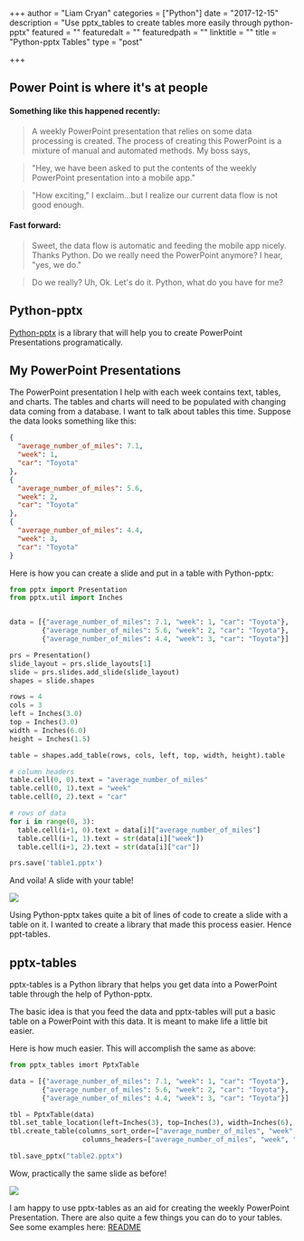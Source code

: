 +++
author = "Liam Cryan"
categories = ["Python"]
date = "2017-12-15"
description = "Use pptx_tables to create tables more easily through python-pptx"
featured = ""
featuredalt = ""
featuredpath = ""
linktitle = ""
title = "Python-pptx Tables"
type = "post"

+++

## Power Point is where it's at people

#### Something like this happened recently:

> A weekly PowerPoint presentation that relies on some data processing is created.  The process
of creating this PowerPoint is a mixture of manual and automated methods.  My boss says,

> "Hey, we have been asked to put the contents of the weekly PowerPoint presentation into a mobile app."

> "How exciting," I exclaim...but I realize our current data flow is not good enough.  

#### Fast forward:

> Sweet, the data flow is automatic and feeding the mobile app nicely.  Thanks Python.
Do we really need the PowerPoint anymore?  I hear, "yes, we do."

> Do we really?  Uh, Ok. Let's do it.  Python, what do you have for me?


## Python-pptx

[Python-pptx](https://github.com/scanny/python-pptx) is a library that will help you
 to create PowerPoint Presentations programatically.


## My PowerPoint Presentations

The PowerPoint presentation I help with each week contains text, tables, and charts.
The tables and charts will need to be populated with changing data coming from a database.
I want to talk about tables this time.  Suppose the data looks something like this:

```json
{
  "average_number_of_miles": 7.1,
  "week": 1,
  "car": "Toyota"
},
{
  "average_number_of_miles": 5.6,
  "week": 2,
  "car": "Toyota"
},
{
  "average_number_of_miles": 4.4,
  "week": 3,
  "car": "Toyota"
}
```
Here is how you can create a slide and put in a table with Python-pptx:

```python
from pptx import Presentation
from pptx.util import Inches


data = [{"average_number_of_miles": 7.1, "week": 1, "car": "Toyota"},
        {"average_number_of_miles": 5.6, "week": 2, "car": "Toyota"},
        {"average_number_of_miles": 4.4, "week": 3, "car": "Toyota"}]

prs = Presentation()
slide_layout = prs.slide_layouts[1]
slide = prs.slides.add_slide(slide_layout)
shapes = slide.shapes

rows = 4
cols = 3
left = Inches(3.0)
top = Inches(3.0)
width = Inches(6.0)
height = Inches(1.5)

table = shapes.add_table(rows, cols, left, top, width, height).table

# column headers
table.cell(0, 0).text = "average_number_of_miles"
table.cell(0, 1).text = "week"
table.cell(0, 2).text = "car"

# rows of data
for i in range(0, 3):
  table.cell(i+1, 0).text = data[i]["average_number_of_miles"]
  table.cell(i+1, 1).text = str(data[i]["week"])
  table.cell(i+1, 2).text = str(data[i]["car"])

prs.save('table1.pptx')
```
And voila! A slide with your table!

<img src="/img/2017/12/table1.png"> </img>

Using Python-pptx takes quite a bit of lines of code to create a slide with a table on it.  I wanted to create a library that
made this process easier.  Hence ppt-tables.


pptx-tables
-----------

pptx-tables is a Python library that helps you get data into a PowerPoint table through
the help of Python-pptx.

The basic idea is that you feed the data and pptx-tables will put a basic
table on a PowerPoint with this data.  It is meant to make life a little bit easier.  

Here is how much easier.  This will accomplish the same as above:
```python
from pptx_tables imort PptxTable

data = [{"average_number_of_miles": 7.1, "week": 1, "car": "Toyota"},
        {"average_number_of_miles": 5.6, "week": 2, "car": "Toyota"},
        {"average_number_of_miles": 4.4, "week": 3, "car": "Toyota"}]

tbl = PptxTable(data)
tbl.set_table_location(left=Inches(3), top=Inches(3), width=Inches(6), height=Inches(1.5))
tbl.create_table(columns_sort_order=["average_number_of_miles", "week", "car"]
                  columns_headers=["average_number_of_miles", "week", "car"])

tbl.save_pptx("table2.pptx")
```
Wow, practically the same slide as before!

<img src="/img/2017/12/table2.png"> </img>


I am happy to use pptx-tables as an aid for creating the weekly PowerPoint Presentation.  There
are also quite a few things you can do to your tables.  See some examples here: [README](https://github.com/liamcryan/pptx-tables/blob/master/README.rst)

